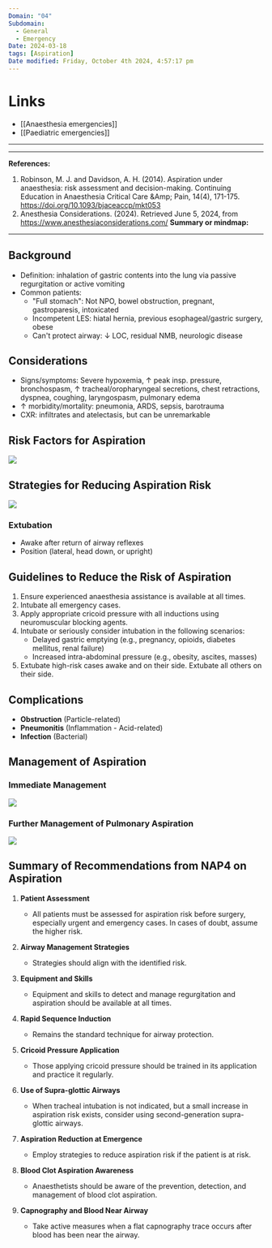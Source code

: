 ```yaml
---
Domain: "04"
Subdomain:
  - General
  - Emergency
Date: 2024-03-18
tags: [Aspiration]
Date modified: Friday, October 4th 2024, 4:57:17 pm
---
```


# Links
- [[Anaesthesia emergencies]]
- [[Paediatric emergencies]]

---

---
**References:**

1. Robinson, M. J. and Davidson, A. H. (2014). Aspiration under anaesthesia: risk assessment and decision-making. Continuing Education in Anaesthesia Critical Care &Amp; Pain, 14(4), 171-175. https://doi.org/10.1093/bjaceaccp/mkt053
2. Anesthesia Considerations. (2024). Retrieved June 5, 2024, from https://www.anesthesiaconsiderations.com/
**Summary or mindmap:**

---------------------------------------------------------------------------------------------
## Background
- Definition: inhalation of gastric contents into the lung via passive regurgitation or active vomiting
- Common patients:
	- "Full stomach": Not NPO, bowel obstruction, pregnant, gastroparesis, intoxicated
	- Incompetent LES: hiatal hernia, previous esophageal/gastric surgery, obese
	- Can't protect airway: ↓ LOC, residual NMB, neurologic disease
## Considerations
- Signs/symptoms: Severe hypoxemia, ↑ peak insp. pressure, bronchospasm, ↑ tracheal/oropharyngeal secretions, chest retractions, dyspnea, coughing, laryngospasm, pulmonary edema
- ↑ morbidity/mortality: pneumonia, ARDS, sepsis, barotrauma
- CXR: infiltrates and atelectasis, but can be unremarkable
## Risk Factors for Aspiration

![](Pasted%20image%2020240615080656.png)

## Strategies for Reducing Aspiration Risk

![](Pasted%20image%2020240311124230.png)

### Extubation
- Awake after return of airway reflexes
- Position (lateral, head down, or upright)
## Guidelines to Reduce the Risk of Aspiration

1. Ensure experienced anaesthesia assistance is available at all times.
2. Intubate all emergency cases.
3. Apply appropriate cricoid pressure with all inductions using neuromuscular blocking agents.
4. Intubate or seriously consider intubation in the following scenarios:
   - Delayed gastric emptying (e.g., pregnancy, opioids, diabetes mellitus, renal failure)
   - Increased intra-abdominal pressure (e.g., obesity, ascites, masses)
5. Extubate high-risk cases awake and on their side. Extubate all others on their side.
## Complications

- **Obstruction** (Particle-related)
- **Pneumonitis** (Inflammation - Acid-related)
- **Infection** (Bacterial)
## Management of Aspiration
### Immediate Management

![](Pasted%20image%2020240615081149.png)

### Further Management of Pulmonary Aspiration

![](Pasted%20image%2020240615081348.png)

## Summary of Recommendations from NAP4 on Aspiration

1. **Patient Assessment**
   - All patients must be assessed for aspiration risk before surgery, especially urgent and emergency cases. In cases of doubt, assume the higher risk.

2. **Airway Management Strategies**
   - Strategies should align with the identified risk.

3. **Equipment and Skills**
   - Equipment and skills to detect and manage regurgitation and aspiration should be available at all times.

4. **Rapid Sequence Induction**
   - Remains the standard technique for airway protection.

5. **Cricoid Pressure Application**
   - Those applying cricoid pressure should be trained in its application and practice it regularly.

6. **Use of Supra-glottic Airways**
   - When tracheal intubation is not indicated, but a small increase in aspiration risk exists, consider using second-generation supra-glottic airways.

7. **Aspiration Reduction at Emergence**
   - Employ strategies to reduce aspiration risk if the patient is at risk.

8. **Blood Clot Aspiration Awareness**
   - Anaesthetists should be aware of the prevention, detection, and management of blood clot aspiration.

9. **Capnography and Blood Near Airway**
   - Take active measures when a flat capnography trace occurs after blood has been near the airway.
